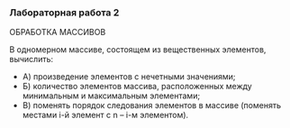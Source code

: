 ### Лабораторная работа 2

ОБРАБОТКА МАССИВОВ


В одномерном массиве, состоящем из вещественных элементов, вычислить: 

- А) произведение элементов с нечетными значениями; 
- Б) количество элементов массива, расположенных между минимальным и максимальным элементами; 
- В) поменять порядок следования элементов в массиве (поменять местами i-й элемент c n – i-м элементом). 